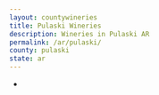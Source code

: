 ```yaml
---
layout: countywineries
title: Pulaski Wineries
description: Wineries in Pulaski AR
permalink: /ar/pulaski/
county: pulaski
state: ar
---
```

-
